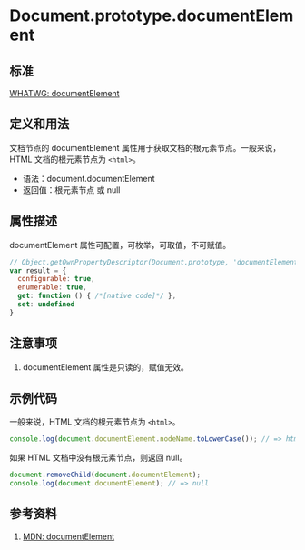 # Document.prototype.documentElement

## 标准
[WHATWG: documentElement](https://dom.spec.whatwg.org/#dom-document-documentelement)

## 定义和用法
文档节点的 documentElement 属性用于获取文档的根元素节点。一般来说，HTML 文档的根元素节点为 `<html>`。

- 语法：document.documentElement
- 返回值：根元素节点 或 null

## 属性描述
documentElement 属性可配置，可枚举，可取值，不可赋值。
```javascript
// Object.getOwnPropertyDescriptor(Document.prototype, 'documentElement') 的结果如下：
var result = {
  configurable: true,
  enumerable: true,
  get: function () { /*[native code]*/ },
  set: undefined
}
```
## 注意事项
1. documentElement 属性是只读的，赋值无效。

## 示例代码
一般来说，HTML 文档的根元素节点为 `<html>`。
```javascript
console.log(document.documentElement.nodeName.toLowerCase()); // => html
```
如果 HTML 文档中没有根元素节点，则返回 null。
```javascript
document.removeChild(document.documentElement);
console.log(document.documentElement); // => null
```

## 参考资料
1. [MDN: documentElement](https://developer.mozilla.org/en-US/docs/Web/API/Document/documentElement)
